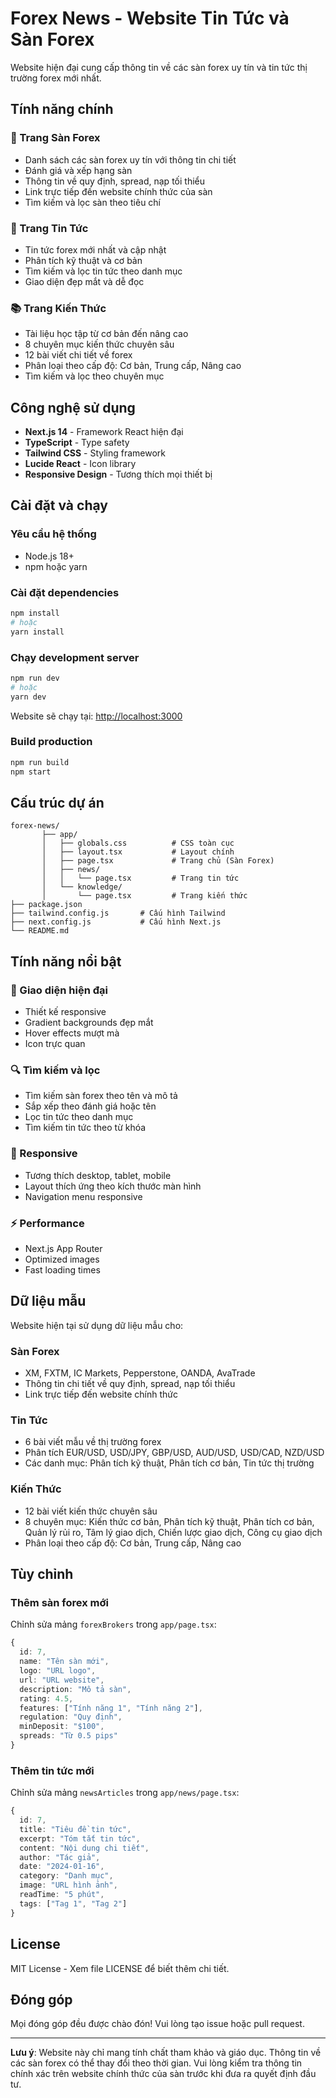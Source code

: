 # Forex News - Website Tin Tức và Sàn Forex

Website hiện đại cung cấp thông tin về các sàn forex uy tín và tin tức thị trường forex mới nhất.

## Tính năng chính

### 🏦 Trang Sàn Forex
- Danh sách các sàn forex uy tín với thông tin chi tiết
- Đánh giá và xếp hạng sàn
- Thông tin về quy định, spread, nạp tối thiểu
- Link trực tiếp đến website chính thức của sàn
- Tìm kiếm và lọc sàn theo tiêu chí

### 📰 Trang Tin Tức
- Tin tức forex mới nhất và cập nhật
- Phân tích kỹ thuật và cơ bản
- Tìm kiếm và lọc tin tức theo danh mục
- Giao diện đẹp mắt và dễ đọc

### 📚 Trang Kiến Thức
- Tài liệu học tập từ cơ bản đến nâng cao
- 8 chuyên mục kiến thức chuyên sâu
- 12 bài viết chi tiết về forex
- Phân loại theo cấp độ: Cơ bản, Trung cấp, Nâng cao
- Tìm kiếm và lọc theo chuyên mục

## Công nghệ sử dụng

- **Next.js 14** - Framework React hiện đại
- **TypeScript** - Type safety
- **Tailwind CSS** - Styling framework
- **Lucide React** - Icon library
- **Responsive Design** - Tương thích mọi thiết bị

## Cài đặt và chạy

### Yêu cầu hệ thống
- Node.js 18+ 
- npm hoặc yarn

### Cài đặt dependencies
```bash
npm install
# hoặc
yarn install
```

### Chạy development server
```bash
npm run dev
# hoặc
yarn dev
```

Website sẽ chạy tại: [http://localhost:3000](http://localhost:3000)

### Build production
```bash
npm run build
npm start
```

## Cấu trúc dự án

```
forex-news/
       ├── app/
       │   ├── globals.css          # CSS toàn cục
       │   ├── layout.tsx           # Layout chính
       │   ├── page.tsx             # Trang chủ (Sàn Forex)
       │   ├── news/
       │   │   └── page.tsx         # Trang tin tức
       │   └── knowledge/
       │       └── page.tsx         # Trang kiến thức
├── package.json
├── tailwind.config.js       # Cấu hình Tailwind
├── next.config.js           # Cấu hình Next.js
└── README.md
```

## Tính năng nổi bật

### 🎨 Giao diện hiện đại
- Thiết kế responsive
- Gradient backgrounds đẹp mắt
- Hover effects mượt mà
- Icon trực quan

### 🔍 Tìm kiếm và lọc
- Tìm kiếm sàn forex theo tên và mô tả
- Sắp xếp theo đánh giá hoặc tên
- Lọc tin tức theo danh mục
- Tìm kiếm tin tức theo từ khóa

### 📱 Responsive
- Tương thích desktop, tablet, mobile
- Layout thích ứng theo kích thước màn hình
- Navigation menu responsive

### ⚡ Performance
- Next.js App Router
- Optimized images
- Fast loading times

## Dữ liệu mẫu

Website hiện tại sử dụng dữ liệu mẫu cho:

### Sàn Forex
- XM, FXTM, IC Markets, Pepperstone, OANDA, AvaTrade
- Thông tin chi tiết về quy định, spread, nạp tối thiểu
- Link trực tiếp đến website chính thức

### Tin Tức
- 6 bài viết mẫu về thị trường forex
- Phân tích EUR/USD, USD/JPY, GBP/USD, AUD/USD, USD/CAD, NZD/USD
- Các danh mục: Phân tích kỹ thuật, Phân tích cơ bản, Tin tức thị trường

### Kiến Thức
- 12 bài viết kiến thức chuyên sâu
- 8 chuyên mục: Kiến thức cơ bản, Phân tích kỹ thuật, Phân tích cơ bản, Quản lý rủi ro, Tâm lý giao dịch, Chiến lược giao dịch, Công cụ giao dịch
- Phân loại theo cấp độ: Cơ bản, Trung cấp, Nâng cao

## Tùy chỉnh

### Thêm sàn forex mới
Chỉnh sửa mảng `forexBrokers` trong `app/page.tsx`:

```typescript
{
  id: 7,
  name: "Tên sàn mới",
  logo: "URL logo",
  url: "URL website",
  description: "Mô tả sàn",
  rating: 4.5,
  features: ["Tính năng 1", "Tính năng 2"],
  regulation: "Quy định",
  minDeposit: "$100",
  spreads: "Từ 0.5 pips"
}
```

### Thêm tin tức mới
Chỉnh sửa mảng `newsArticles` trong `app/news/page.tsx`:

```typescript
{
  id: 7,
  title: "Tiêu đề tin tức",
  excerpt: "Tóm tắt tin tức",
  content: "Nội dung chi tiết",
  author: "Tác giả",
  date: "2024-01-16",
  category: "Danh mục",
  image: "URL hình ảnh",
  readTime: "5 phút",
  tags: ["Tag 1", "Tag 2"]
}
```

## License

MIT License - Xem file LICENSE để biết thêm chi tiết.

## Đóng góp

Mọi đóng góp đều được chào đón! Vui lòng tạo issue hoặc pull request.

---

**Lưu ý**: Website này chỉ mang tính chất tham khảo và giáo dục. Thông tin về các sàn forex có thể thay đổi theo thời gian. Vui lòng kiểm tra thông tin chính xác trên website chính thức của sàn trước khi đưa ra quyết định đầu tư. 